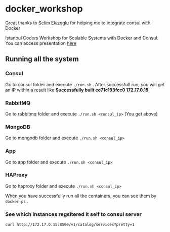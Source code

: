 # docker_workshop

Great thanks to [Selim Ekizoglu](https://github.com/selimekizoglu) for helping me to integrate consul with Docker

Istanbul Coders Workshop for Scalable Systems with Docker and Consul. You can access presentation [here](https://docs.google.com/presentation/d/1Y0ESRVkZhS87CTHzTEdBL86jUsfvYPydEf2-uBLmFSU/edit?usp=sharing)

## Running all the system
### Consul
Go to consul folder and execute `./run.sh` . After successfull run, you will get an IP within a result like 
**Successfully built ce71c193fcc0
172.17.0.15**

### RabbitMQ
Go to rabbitmq folder and execute `./run.sh <consul_ip>` (You get above)

### MongoDB
Go to mongodb folder and execute `./run.sh <consul_ip>`

### App
Go to app folder and execute `./run.sh <consul_ip>`

### HAProxy
Go to haproxy folder and execute `./run.sh <consul_ip>`

When you have successfully run all the containers, you can see them by `docker ps` .

### See which instances regsitered it self to consul server

`curl http://172.17.0.15:8500/v1/catalog/services?pretty=1`
